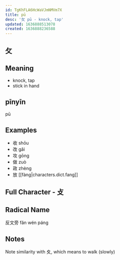 ```yaml
---
id: TgKhFLA6HcWaVJmNMVm7X
title: pū
desc: '攵 pū - knock, tap'
updated: 1636888513078
created: 1636888236588
---
```


## 攵

## Meaning

- knock, tap 
- stick in hand

## pīnyīn

pū

## Examples

- 收 shōu     
- 改 gǎi
- 攻 gōng
- 做 zuò
- 政 zhèng
- 放 [[fàng|characters.dict.fang]]

## Full Character - 攴

## Radical Name 

反文旁 fǎn wén páng

## Notes

Note similarity with 夊, which means to walk (slowly)
